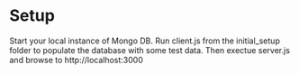 # Setup

Start your local instance of Mongo DB. Run client.js from the initial_setup folder to populate the database with some test data. Then exectue server.js and browse to http://localhost:3000